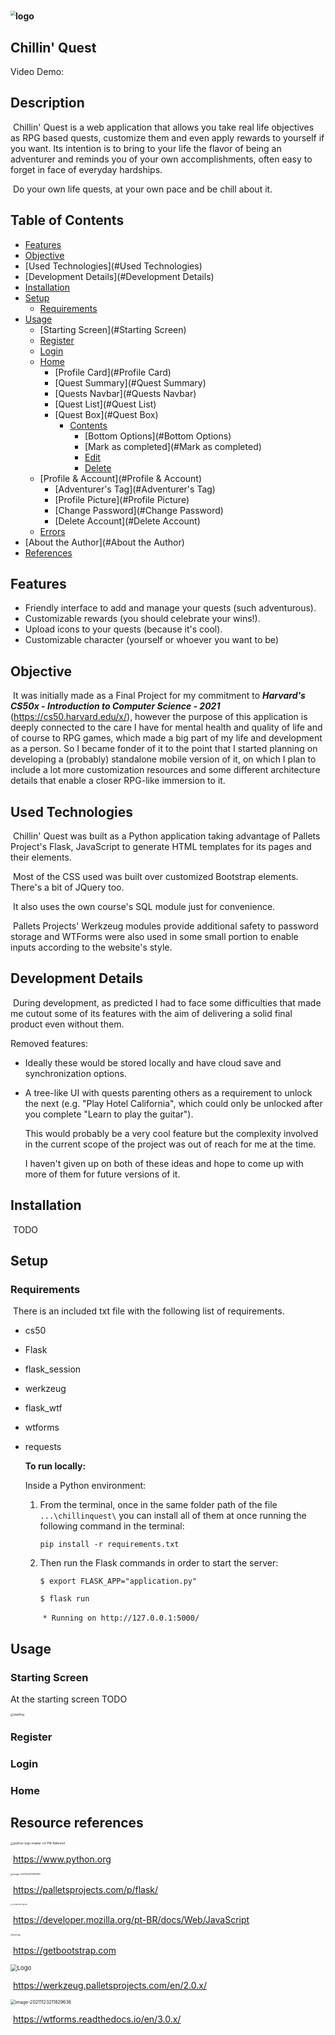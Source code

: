 # <img src="C:\Users\Andru\Desktop\chillinquest\chillinquest\static\logo.png" alt="logo" style="zoom: 50%;" />

## **Chillin' Quest**

Video Demo: <URL HERE>

## **Description**

​	Chillin' Quest is a web application that allows you take real life objectives as RPG based quests, customize them and even apply rewards to yourself if you want. Its intention is to bring to your life the flavor of being an adventurer and reminds you of your own accomplishments, often easy to forget in face of everyday hardships.

​	Do your own life quests, at your own pace and be chill about it.

## Table of  Contents

<!--ts-->

* [Features](#Features)
* [Objective](#Objetive)
* [Used Technologies](#Used Technologies)
* [Development Details](#Development Details)
* [Installation](#Installation)
* [Setup](#Setup)
  * [Requirements](#Requirements)
* [Usage](#Usage)
  * [Starting Screen](#Starting Screen)
  * [Register](#Register)
  * [Login](#Login)
  * [Home](#Home)
    * [Profile Card](#Profile Card)
    * [Quest Summary](#Quest Summary)
    * [Quests Navbar](#Quests Navbar)
    * [Quest List](#Quest List)
    * [Quest Box](#Quest Box)
      * [Contents](#Contents)
        * [Bottom Options](#Bottom Options)
        * [Mark as completed](#Mark as completed)
        * [Edit](#edit)
        * [Delete](#Delete)
  * [Profile & Account](#Profile & Account)
    * [Adventurer's Tag](#Adventurer's Tag)
    * [Profile Picture](#Profile Picture)
    * [Change Password](#Change Password)
    * [Delete Account](#Delete Account)
  * [Errors](#Errors)
* [About the Author](#About the Author)
* [References](#References)

<!--te-->

## **Features**

- Friendly interface to add and manage your quests (such adventurous).
- Customizable rewards (you should celebrate your wins!).
- Upload icons to your quests (because it's cool).
- Customizable character (yourself or whoever you want to be)

## Objective

​	It was initially made as a Final Project for my commitment to ***Harvard's CS50x - Introduction to Computer Science - 2021***  (https://cs50.harvard.edu/x/), however the purpose of this application is deeply connected to the care I have for mental health and quality of life and of course to RPG games, which made a big part of my life and development as a person. So I became fonder of it to the point that I started planning on developing a (probably) standalone mobile version of it, on which I plan to include a lot more customization resources and some different architecture details that enable a closer RPG-like immersion to it.

## Used  Technologies

​	Chillin' Quest was built as a Python application taking advantage of Pallets Project's Flask, JavaScript to generate HTML templates for its pages and their elements.

​	Most of the CSS used was built over customized Bootstrap elements. There's a bit of JQuery too.

​	It also uses the own course's SQL module just for convenience.

​	Pallets Projects' Werkzeug modules provide additional safety to password storage and WTForms were also used in some small portion to enable inputs according to the website's style.

## Development Details

​	During development, as predicted I had to face some difficulties that made me cutout some of its features with the aim of delivering a solid final product even without them.

Removed features:

- Ideally these would be stored locally and have cloud save and synchronization options.

- A tree-like UI with quests parenting others as a requirement to unlock the next (e.g. "Play Hotel California", which could only be unlocked after you complete "Learn to play the guitar").

  This would probably be a very cool feature but the complexity involved in the current scope of the project was out of reach for me at the time. 

  

  I haven't given up on both of these ideas and hope to come up with more of them for future versions of it.

## Installation

​		TODO

## Setup

### 	Requirements

​		There is an included txt file with the following list of requirements.

- cs50

- Flask

- flask_session

- werkzeug

- flask_wtf

- wtforms

- requests

  

  **To run locally:**

  Inside a Python environment:

  1. From the terminal, once in the same folder path of the file `...\chillinquest\`  you can install all of them at once running the following command in the terminal: 

     `pip install -r requirements.txt`

  2. Then run the Flask commands in order to start the server:

     `$ export FLASK_APP="application.py"`

     `$ flask run`

     ​	`* Running on http://127.0.0.1:5000/`

## Usage

### 	Starting Screen

At the starting screen TODO

<img src="C:\Users\Andru\Desktop\chillinquest\chillinquest\assets\starting.jpg" alt="starting" style="zoom: 33%;" /> 

### 	Register

### 	Login

### 	Home





## Resource references

<img src="C:\Users\Andru\Desktop\python-logo-master-v3-TM-flattened.png" alt="python-logo-master-v3-TM-flattened" style="zoom: 33%;" /> 

​	https://www.python.org

<img src="C:\Users\Andru\AppData\Roaming\Typora\typora-user-images\image-20211123211016789.png" alt="image-20211123211016789" style="zoom:25%;" /> 

​	https://palletsprojects.com/p/flask/

<img src="https://upload.wikimedia.org/wikipedia/commons/thumb/6/6a/JavaScript-logo.png/600px-JavaScript-logo.png" alt="File:JavaScript-logo.png" style="zoom:15%;" /> 

​	https://developer.mozilla.org/pt-BR/docs/Web/JavaScript

<img src="https://getbootstrap.com/docs/5.0/assets/brand/bootstrap-logo.svg" alt="Bootstrap" style="zoom: 20%;" /> 

​	https://getbootstrap.com

<img src="https://werkzeug.palletsprojects.com/en/2.0.x/_static/werkzeug.png" alt="Logo" style="zoom: 67%;" /> 

​	https://werkzeug.palletsprojects.com/en/2.0.x/

<img src="C:\Users\Andru\AppData\Roaming\Typora\typora-user-images\image-20211123211829636.png" alt="image-20211123211829636" style="zoom: 50%;" /> 

​	https://wtforms.readthedocs.io/en/3.0.x/





